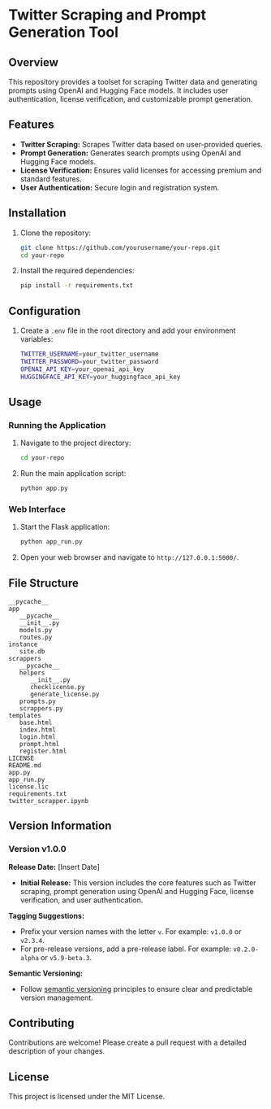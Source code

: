 
# Twitter Scraping and Prompt Generation Tool

## Overview
This repository provides a toolset for scraping Twitter data and generating prompts using OpenAI and Hugging Face models. It includes user authentication, license verification, and customizable prompt generation.

## Features
- **Twitter Scraping:** Scrapes Twitter data based on user-provided queries.
- **Prompt Generation:** Generates search prompts using OpenAI and Hugging Face models.
- **License Verification:** Ensures valid licenses for accessing premium and standard features.
- **User Authentication:** Secure login and registration system.

## Installation
1. Clone the repository:
   ```sh
   git clone https://github.com/yourusername/your-repo.git
   cd your-repo
   ```
2. Install the required dependencies:
   ```sh
   pip install -r requirements.txt
   ```

## Configuration
1. Create a `.env` file in the root directory and add your environment variables:
   ```sh
   TWITTER_USERNAME=your_twitter_username
   TWITTER_PASSWORD=your_twitter_password
   OPENAI_API_KEY=your_openai_api_key
   HUGGINGFACE_API_KEY=your_huggingface_api_key
   ```

## Usage
### Running the Application
1. Navigate to the project directory:
   ```sh
   cd your-repo
   ```
2. Run the main application script:
   ```sh
   python app.py
   ```

### Web Interface
1. Start the Flask application:
   ```sh
   python app_run.py
   ```
2. Open your web browser and navigate to `http://127.0.0.1:5000/`.

## File Structure
```
__pycache__
app
   __pycache__
   __init__.py
   models.py
   routes.py
instance
   site.db
scrappers
   __pycache__
   helpers
      __init__.py
      checklicense.py
      generate_license.py
   prompts.py
   scrappers.py
templates
   base.html
   index.html
   login.html
   prompt.html
   register.html
LICENSE
README.md
app.py
app_run.py
license.lic
requirements.txt
twitter_scrapper.ipynb
```

## Version Information

### Version v1.0.0
**Release Date:** [Insert Date]

- **Initial Release:** This version includes the core features such as Twitter scraping, prompt generation using OpenAI and Hugging Face, license verification, and user authentication.

**Tagging Suggestions:**
- Prefix your version names with the letter `v`. For example: `v1.0.0` or `v2.3.4`.
- For pre-release versions, add a pre-release label. For example: `v0.2.0-alpha` or `v5.9-beta.3`.

**Semantic Versioning:**
- Follow [semantic versioning](https://semver.org/) principles to ensure clear and predictable version management.

## Contributing
Contributions are welcome! Please create a pull request with a detailed description of your changes.

## License
This project is licensed under the MIT License.
